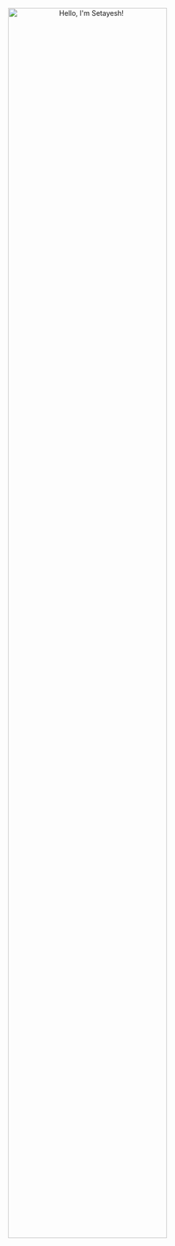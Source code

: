 <p align="center"><a href="https://setaahp.github.io"><img width="80%" alt="Hello, I'm Setayesh!" src="./assets/gh-readme-header.png" /></a></p>

<br />

<!--
**setaahp/setaahp** is a ✨ _special_ ✨ repository because its `README.md` (this file) appears on your GitHub profile.

Here are some ideas to get you started:

- 🔭 I’m currently working on ...
- 🌱 I’m currently learning ...
- 👯 I’m looking to collaborate on ...
- 🤔 I’m looking for help with ...
- 💬 Ask me about ...
- 📫 How to reach me: ...
- 😄 Pronouns: ...
- ⚡ Fun fact: ...
-->

